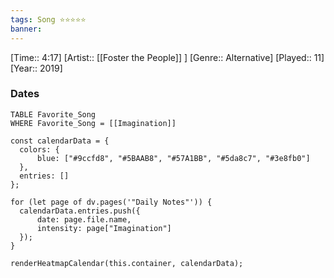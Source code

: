 ```yaml
---
tags: Song ⭐⭐⭐⭐⭐ 
banner:
---
```

[Time:: 4:17]
[Artist:: [[Foster the People]] ]
[Genre:: Alternative]
[Played:: 11]
[Year:: 2019]
### Dates
````dataview
TABLE Favorite_Song
WHERE Favorite_Song = [[Imagination]]
````

  ```dataviewjs
const calendarData = { 
	colors: { 
		blue: ["#9ccfd8", "#5BAAB8", "#57A1BB", "#5da8c7", "#3e8fb0"] 
	}, 
	entries: [] 
}; 

for (let page of dv.pages('"Daily Notes"')) { 
	calendarData.entries.push({ 
		date: page.file.name, 
		intensity: page["Imagination"]
	}); 
} 

renderHeatmapCalendar(this.container, calendarData);
```
